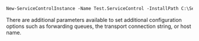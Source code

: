 ```ps
New-ServiceControlInstance -Name Test.ServiceControl -InstallPath C:\ServiceControl\Bin -DBPath C:\ServiceControl\DB -LogPath C:\ServiceControl\Logs -Port 33334 -DatabaseMaintenancePort 33335 -Transport MSMQ -ErrorQueue error1 -AuditQueue audit1 -ForwardAuditMessages:$false -AuditRetentionPeriod 01:00:00 -ErrorRetentionPeriod 10:00:00:00
```

There are additional parameters available to set additional configuration options such as forwarding queues, the transport connection string, or host name.
